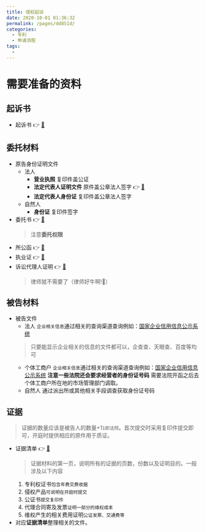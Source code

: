 ```yaml
---
title: 侵权起诉
date: 2020-10-01 01:36:32
permalink: /pages/dd851d/
categories:
  - 专利
  - 申请流程
tags:
  - 
---
```

# 需要准备的资料
## 起诉书
- 起诉书 :point_right: [:page_facing_up:](https://p.sda1.dev/0/c281f7f03ff9d015c15d542aec245a28/qsz.doc)
## 委托材料
- 原告身份证明文件
	- 法人
		- **营业执照**  复印件盖公证
		- **法定代表人证明文件** 原件盖公章法人签字 :point_right: [:page_facing_up:](https://p.sda1.dev/0/5212853f115fc4c1740b090f27a2ea96/法定代表人身份证明书.doc)
		- **法定代表人身份证** 复印件盖公章法人签字
	- 自然人
		- **身份证** 复印件签字
- 委托书 :point_right: [:page_facing_up:](https://p.sda1.dev/0/982b4c57eef9126aec07f04cdacf420e/授权代理委托书.doc)
	> 注意**委托权限**
- 所公函 :point_right: [:page_facing_up:](https://p.sda1.dev/0/c0d6e6a66d0975d677894290a4698f02/知识产权公函.doc)
- 执业证 :point_right: [:page_facing_up:](https://p.sda1.dev/0/23f7cb2af1fc69a92f1bf2997cc126f0/周豪靖代理人执业证.pdf)
- 诉讼代理人证明 :point_right: [:page_facing_up:](https://p.sda1.dev/0/ec517abe8913cdd5903edcab74806a4d/2020-09-30_16-12-32.jpg)
	> 律师就不需要了（律师好牛啊!:dog:）
## 被告材料
- 被告文件
	- 法人 `企业相关信息`通过相关的查询渠道查询例如：[国家企业信用信息公示系统](http://www.gsxt.gov.cn/index.html)
	> 只要能显示企业相关的信息的文件都可以，企查查、天眼查、百度等均可
	- 个体工商户 `企业相关信息`通过相关的查询渠道查询例如：[国家企业信用信息公示系统](http://www.gsxt.gov.cn/index.html) **注意一些法院还会要求经营者的身份证号码** 需要法院开函之后去个体工商户所在地的市场管理部门调取。
	- 自然人 通过派出所或其他相关手段调查获取身份证号码
## 证据
> 证据的数量应该是被告人的数量+1`1即法院`。首次提交时采用复印件提交即可，开庭时提供相应的原件用于质证。
- 证据清单 :point_right: [:page_facing_up:](https://p.sda1.dev/0/555317815eab6abef28d3afadd5db533/证据清单.doc)
	> 证据材料的第一页，说明所有的证据的页数，份数以及证明目的。一般涉及以下内容
	1. 专利权证书`包含年费交费收据`
	2. 侵权产品`可说明在开庭时提交`
	3. 公证书`提交复印件`
	4. 代理合同寄及发票`证明一部分的维权成本`
	5. 维权产生的相关费用证明`公证发票、交通费等`
- 对应**证据清单**整理相关的文件。

